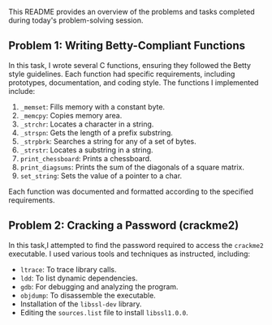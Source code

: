 This README provides an overview of the problems and tasks completed during today's problem-solving session.

## Problem 1: Writing Betty-Compliant Functions

In this task, I wrote several C functions, ensuring they followed the Betty style guidelines. Each function had specific requirements, including prototypes, documentation, and coding style. The functions I implemented include:

1. `_memset`: Fills memory with a constant byte.
2. `_memcpy`: Copies memory area.
3. `_strchr`: Locates a character in a string.
4. `_strspn`: Gets the length of a prefix substring.
5. `_strpbrk`: Searches a string for any of a set of bytes.
6. `_strstr`: Locates a substring in a string.
7. `print_chessboard`: Prints a chessboard.
8. `print_diagsums`: Prints the sum of the diagonals of a square matrix.
9. `set_string`: Sets the value of a pointer to a char.

Each function was documented and formatted according to the specified requirements.

## Problem 2: Cracking a Password (crackme2)

In this task,I attempted to find the password required to access the `crackme2` executable. I used various tools and techniques as instructed, including:

- `ltrace`: To trace library calls.
- `ldd`: To list dynamic dependencies.
- `gdb`: For debugging and analyzing the program.
- `objdump`: To disassemble the executable.
- Installation of the `libssl-dev` library.
- Editing the `sources.list` file to install `libssl1.0.0`.
